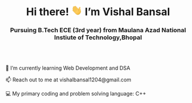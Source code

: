 
<br>
<h1 align="center"> Hi there! <img src="https://raw.githubusercontent.com/ABSphreak/ABSphreak/master/gifs/Hi.gif" width="30px"> I’m Vishal Bansal </h1>
<h3 align="center">Pursuing B.Tech ECE (3rd year) from Maulana Azad National Instiute of Technology,Bhopal</h2>
<br><br>
<p> 🌱 I’m currently learning Web Development and DSA</p>
<p> 📫 Reach out to me at vishalbansal1204@gmail.com</p>
<p> 💻 My primary coding and problem solving language: C++ </p>
